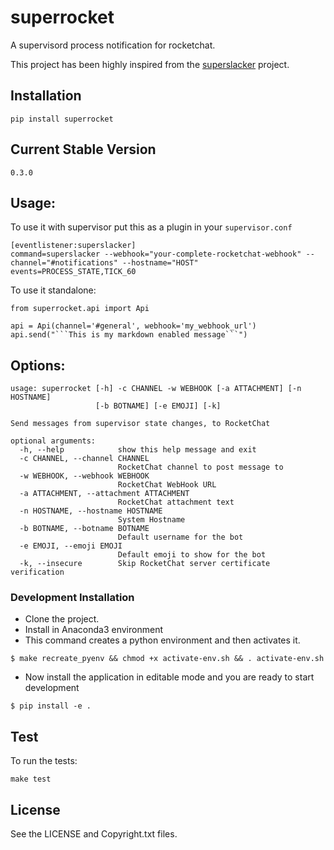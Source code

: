 # superrocket

A supervisord process notification for rocketchat.

This project has been highly inspired from the [superslacker](https://github.com/MTSolutions/superslacker) project.

## Installation
```
pip install superrocket
```

## Current Stable Version
```
0.3.0
```


## Usage:
To use it with supervisor put this as a plugin in your `supervisor.conf`

```
[eventlistener:superslacker]
command=superslacker --webhook="your-complete-rocketchat-webhook" --channel="#notifications" --hostname="HOST"
events=PROCESS_STATE,TICK_60
```

To use it standalone:

```
from superrocket.api import Api

api = Api(channel='#general', webhook='my_webhook_url')
api.send("```This is my markdown enabled message```")
```

## Options:
```
usage: superrocket [-h] -c CHANNEL -w WEBHOOK [-a ATTACHMENT] [-n HOSTNAME]
                   [-b BOTNAME] [-e EMOJI] [-k]

Send messages from supervisor state changes, to RocketChat

optional arguments:
  -h, --help            show this help message and exit
  -c CHANNEL, --channel CHANNEL
                        RocketChat channel to post message to
  -w WEBHOOK, --webhook WEBHOOK
                        RocketChat WebHook URL
  -a ATTACHMENT, --attachment ATTACHMENT
                        RocketChat attachment text
  -n HOSTNAME, --hostname HOSTNAME
                        System Hostname
  -b BOTNAME, --botname BOTNAME
                        Default username for the bot
  -e EMOJI, --emoji EMOJI
                        Default emoji to show for the bot
  -k, --insecure        Skip RocketChat server certificate verification
```


### Development Installation
* Clone the project.
* Install in Anaconda3 environment
* This command creates a python environment and then activates it.
```
$ make recreate_pyenv && chmod +x activate-env.sh && . activate-env.sh
```
* Now install the application in editable mode and you are ready to start development
```
$ pip install -e .
```

## Test
To run the tests:
```
make test
```

## License
See the LICENSE and Copyright.txt files.
